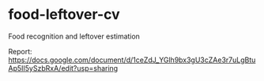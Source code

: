 # food-leftover-cv
Food recognition and leftover estimation
 
Report: https://docs.google.com/document/d/1ceZdJ_YGlh9bx3gU3cZAe3r7uLgBtuAp5II5ySzbRxA/edit?usp=sharing
